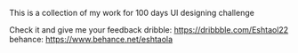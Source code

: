 This is a collection of my work for 100 days UI designing challenge

Check it and give me your feedback
dribble: https://dribbble.com/Eshtaol22
behance: https://www.behance.net/eshtaola
